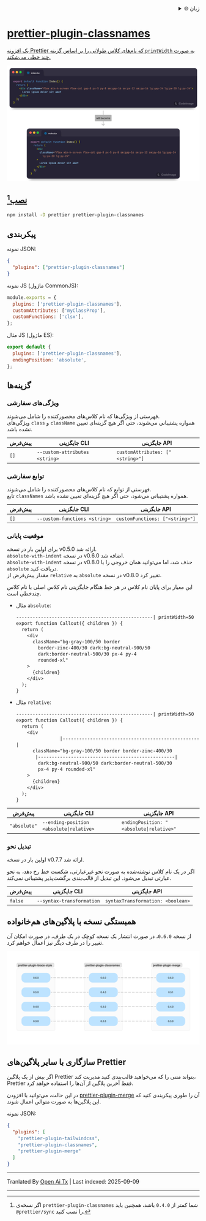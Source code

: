 
<div align="right">
  <details>
    <summary >🌐 زبان</summary>
    <div>
      <div align="center">
        <a href="https://openaitx.github.io/view.html?user=ony3000&project=prettier-plugin-classnames&lang=en">انگلیسی</a>
        | <a href="https://openaitx.github.io/view.html?user=ony3000&project=prettier-plugin-classnames&lang=zh-CN">简体中文</a>
        | <a href="https://openaitx.github.io/view.html?user=ony3000&project=prettier-plugin-classnames&lang=zh-TW">繁體中文</a>
        | <a href="https://openaitx.github.io/view.html?user=ony3000&project=prettier-plugin-classnames&lang=ja">日本語</a>
        | <a href="https://openaitx.github.io/view.html?user=ony3000&project=prettier-plugin-classnames&lang=ko">한국어</a>
        | <a href="https://openaitx.github.io/view.html?user=ony3000&project=prettier-plugin-classnames&lang=hi">हिन्दी</a>
        | <a href="https://openaitx.github.io/view.html?user=ony3000&project=prettier-plugin-classnames&lang=th">ไทย</a>
        | <a href="https://openaitx.github.io/view.html?user=ony3000&project=prettier-plugin-classnames&lang=fr">فرانسوی</a>
        | <a href="https://openaitx.github.io/view.html?user=ony3000&project=prettier-plugin-classnames&lang=de">آلمانی</a>
        | <a href="https://openaitx.github.io/view.html?user=ony3000&project=prettier-plugin-classnames&lang=es">اسپانیایی</a>
        | <a href="https://openaitx.github.io/view.html?user=ony3000&project=prettier-plugin-classnames&lang=it">ایتالیایی</a>
        | <a href="https://openaitx.github.io/view.html?user=ony3000&project=prettier-plugin-classnames&lang=ru">روسی</a>
        | <a href="https://openaitx.github.io/view.html?user=ony3000&project=prettier-plugin-classnames&lang=pt">پرتغالی</a>
        | <a href="https://openaitx.github.io/view.html?user=ony3000&project=prettier-plugin-classnames&lang=nl">هلندی</a>
        | <a href="https://openaitx.github.io/view.html?user=ony3000&project=prettier-plugin-classnames&lang=pl">لهستانی</a>
        | <a href="https://openaitx.github.io/view.html?user=ony3000&project=prettier-plugin-classnames&lang=ar">العربية</a>
        | <a href="https://openaitx.github.io/view.html?user=ony3000&project=prettier-plugin-classnames&lang=fa">فارسی</a>
        | <a href="https://openaitx.github.io/view.html?user=ony3000&project=prettier-plugin-classnames&lang=tr">ترکی</a>
        | <a href="https://openaitx.github.io/view.html?user=ony3000&project=prettier-plugin-classnames&lang=vi">ویتنامی</a>
        | <a href="https://openaitx.github.io/view.html?user=ony3000&project=prettier-plugin-classnames&lang=id">اندونزیایی</a>
        | <a href="https://openaitx.github.io/view.html?user=ony3000&project=prettier-plugin-classnames&lang=as">অসমীয়া</
      </div>
    </div>
  </details>
</div>

# prettier-plugin-classnames

یک افزونه Prettier که نام‌های کلاس طولانی را بر اساس گزینه `printWidth` به صورت چند خطی می‌شکند.

![یک کاربرد این افزونه.](https://raw.githubusercontent.com/ony3000/prettier-plugin-classnames/master/.github/banner.png)

## نصب[^1]

```sh
npm install -D prettier prettier-plugin-classnames
```

[^1]: اگر نسخه‌ی `prettier-plugin-classnames` شما کمتر از `0.4.0` باشد، همچنین باید `@prettier/sync` را نصب کنید.

## پیکربندی

نمونه JSON:

```json
{
  "plugins": ["prettier-plugin-classnames"]
}
```

نمونه JS (ماژول CommonJS):

```javascript
module.exports = {
  plugins: ['prettier-plugin-classnames'],
  customAttributes: ['myClassProp'],
  customFunctions: ['clsx'],
};
```

مثال JS (ماژول ES):

```javascript
export default {
  plugins: ['prettier-plugin-classnames'],
  endingPosition: 'absolute',
};
```

## گزینه‌ها

### ویژگی‌های سفارشی

فهرستی از ویژگی‌ها که نام کلاس‌های محصورکننده را شامل می‌شوند.<br>
ویژگی‌های `class` و `className` همواره پشتیبانی می‌شوند، حتی اگر هیچ گزینه‌ای تعیین نشده باشد.

<!-- prettier-ignore -->
پیش‌فرض | جایگزینی&nbsp;CLI | جایگزینی&nbsp;API
--- | --- | ---
`[]` | `--custom-attributes <string>` | `customAttributes: ["<string>"]`

### توابع سفارشی

فهرستی از توابع که نام کلاس‌های محصورکننده را شامل می‌شوند.<br>
تابع `classNames` همواره پشتیبانی می‌شود، حتی اگر هیچ گزینه‌ای تعیین نشده باشد.

<!-- prettier-ignore -->
پیش‌فرض | جایگزینی&nbsp;CLI | جایگزینی&nbsp;API
--- | --- | ---
`[]` | `--custom-functions <string>` | `customFunctions: ["<string>"]`

### موقعیت پایانی

برای اولین بار در نسخه v0.5.0 ارائه شد.<br>
`absolute-with-indent` در نسخه v0.6.0 اضافه شد.<br>
`absolute-with-indent` در نسخه v0.8.0 حذف شد، اما می‌توانید همان خروجی را با `absolute` دریافت کنید.<br>
مقدار پیش‌فرض از `relative` به `absolute` در نسخه v0.8.0 تغییر کرد.

این معیار برای پایان نام کلاس در هر خط هنگام جایگزینی نام کلاس اصلی با نام کلاس چندخطی است.

- مثال `absolute`:

  ```
  --------------------------------------------------| printWidth=50
  export function Callout({ children }) {
    return (
      <div
        className="bg-gray-100/50 border
          border-zinc-400/30 dark:bg-neutral-900/50
          dark:border-neutral-500/30 px-4 py-4
          rounded-xl"
      >
        {children}
      </div>
    );
  }
  ```

- مثال `relative`:

  ```
  --------------------------------------------------| printWidth=50
  export function Callout({ children }) {
    return (
      <div
                  |--------------------------------------------------|
        className="bg-gray-100/50 border border-zinc-400/30
         |--------------------------------------------------|
          dark:bg-neutral-900/50 dark:border-neutral-500/30
          px-4 py-4 rounded-xl"
      >
        {children}
      </div>
    );
  }
  ```

<!-- prettier-ignore -->
پیش‌فرض | جایگزینی CLI&nbsp; | جایگزینی API&nbsp;
--- | --- | ---
`"absolute"` | `--ending-position <absolute\|relative>` | `endingPosition: "<absolute\|relative>"`

### تبدیل نحو

اولین بار در نسخه v0.7.7 ارائه شد.

اگر در یک نام کلاس نوشته‌شده به صورت نحو غیرعبارتی، شکست خط رخ دهد، به نحو عبارتی تبدیل می‌شود. این تبدیل از قالب‌بندی برگشت‌پذیر پشتیبانی نمی‌کند.

<!-- prettier-ignore -->
پیش‌فرض | جایگزینی CLI&nbsp; | جایگزینی API&nbsp;
--- | --- | ---
`false` | `--syntax-transformation` | `syntaxTransformation: <boolean>`

## همبستگی نسخه با پلاگین‌های هم‌خانواده

از نسخه `0.6.0`، در صورت انتشار یک نسخه کوچک در یک طرف، در صورت امکان آن تغییر را در طرف دیگر نیز اعمال خواهم کرد.

![همبستگی نسخه.](https://raw.githubusercontent.com/ony3000/prettier-plugin-classnames/master/.github/correlation.png)

## سازگاری با سایر پلاگین‌های Prettier

اگر بیش از یک پلاگین Prettier بتواند متنی را که می‌خواهید قالب‌بندی کنید مدیریت کند، Prettier فقط آخرین پلاگین از آن‌ها را استفاده خواهد کرد.

در این حالت، می‌توانید با افزودن [prettier-plugin-merge](https://github.com/ony3000/prettier-plugin-merge) آن را طوری پیکربندی کنید که این پلاگین‌ها به صورت متوالی اعمال شوند.

نمونه JSON:

<!-- prettier-ignore -->
```json
{
  "plugins": [
    "prettier-plugin-tailwindcss",
    "prettier-plugin-classnames",
    "prettier-plugin-merge"
  ]
}
```



---


Tranlated By [Open Ai Tx](https://github.com/OpenAiTx/OpenAiTx) | Last indexed: 2025-09-09


---